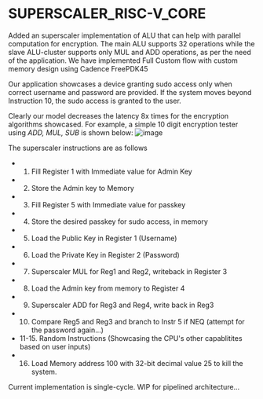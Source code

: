 # SUPERSCALER_RISC-V_CORE
Added an superscaler implementation of ALU that can help with parallel computation for encryption.
The main ALU supports 32 operations while the slave ALU-cluster supports only MUL and ADD operations, as per the need of the application. We have implemented Full Custom flow with custom memory design using Cadence FreePDK45

Our application showcases a device granting sudo access only when correct username and password are provided.
If the system moves beyond Instruction 10, the sudo access is granted to the user.

Clearly our model decreases the latency 8x times for the encryption algorithms showcased. For example, a simple 10 digit encryption tester using *ADD, MUL, SUB* is shown below:
![image]("SS_Operation.png")

The superscaler instructions are as follows
- 1. Fill Register 1 with Immediate value for Admin Key
- 2. Store the Admin key to Memory
- 3. Fill Register 5 with Immediate value for passkey
- 4. Store the desired passkey for sudo access, in memory
- 5. Load the Public Key in Register 1 (Username)
- 6. Load the Private Key in Register 2 (Password)
- 7. Superscaler MUL for Reg1 and Reg2, writeback in Register 3
- 8. Load the Admin key from memory to Register 4
- 9. Superscaler ADD for  Reg3 and Reg4, write back in Reg3
- 10. Compare Reg5 and Reg3 and branch to Instr 5 if NEQ (attempt for the password again...)
- 11-15. Random Instructions (Showcasing the CPU's other capablitites based on user inputs)
- 16. Load Memory address 100 with 32-bit decimal value 25 to kill the system. 

Current implementation is single-cycle. WIP for pipelined architecture...
